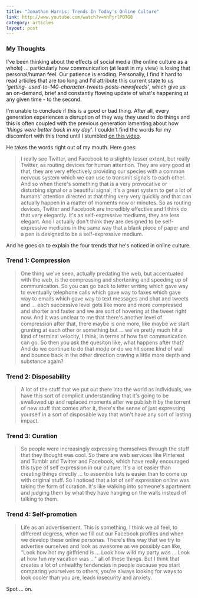 ```yaml
---
title: "Jonathan Harris: Trends In Today's Online Culture"
link: http://www.youtube.com/watch?v=mhPjrlPOTG8
category: articles
layout: post
---
```


### My Thoughts

I've been thinking about the effects of social media (the online culture as a
whole) ... particularly how communication (at least in my view) is losing that
personal/human feel. Our patience is eroding. Personally, I find it hard to read
articles that are too long and I'd attribute this current state to us _'getting-
used-to-140-character-tweets-posts-newsfeeds'_, which give us an on-demand,
brief and constantly flowing update of what's happening at any given time - to
the second.

I'm unable to conclude if this is a good or bad thing. After all, every
generation experiences a disruption of they way they used to do things and this
is often coupled with the previous generation lamenting about how _'things were
better back in my day'_. I couldn't find the words for my discomfort with this
trend until I stumbled [on this video][1].

He takes the words right out of my mouth. Here goes:

> I really see Twitter, and Facebook to a slightly lesser extent, but really
> Twitter, as routing devices for human attention. They are very good at that,
> they are very effectively providing our species with a common nervous system
> which we can use to transmit signals to each other. And so when there's
> something that is a very provocative or disturbing signal or a beautiful
> signal, it's a great system to get a lot of humans' attention directed at that
> thing very very quickly and that can actually happen in a matter of moments
> now or minutes. So as routing devices, Twitter and Facebook are incredibly
> effective and I think do that very elegantly. It's as self-expressive mediums,
> they are less elegant. And I actually don't think they are designed to be
> self-expressive mediums in the same way that a blank piece of paper and a pen
> is designed to be a self-expressive medium.

And he goes on to explain the four trends that he's noticed in online culture.

### Trend 1: Compression

> One thing we've seen, actually predating the web, but accentuated with the
> web, is the compressing and shortening and speeding up of communication. So
> you can go back to letter writing which gave way to eventually telephone calls
> which gave way to faxes which gave way to emails which gave way to text
> messages and chat and tweets and ... each successive level gets like more and
> more compressed and shorter and faster and we are sort of hovering at the
> tweet right now. And it was unclear to me that there's another level of
> compression after that, there maybe is one more, like maybe we start grunting
> at each other or something but ... we've pretty much hit a kind of terminal
> velocity, I think, in terms of how fast communication can go. So then you ask
> the quesiton like, what happens after that? And do we continue to do that mode
> or do we hit some kind of wall and bounce back in the other direction craving
> a little more depth and substance again?

### Trend 2: Disposability

> A lot of the stuff that we put out there into the world as individuals, we
> have this sort of complicit understanding that it's going to be swallowed up
> and replaced moments after we publish it by the torrent of new stuff that
> comes after it, there's the sense of just expressing yourself in a sort of
> disposable way that won't have any sort of lasting impact.

### Trend 3: Curation

> So people were increasingly expressing themselves through the stuff that they
> thought was cool. So there are web services like Pinterest and Tumblr and
> Twitter and Facebook, which have really encouraged this type of self
> expression in our culture. It's a lot easier than creating things directly ...
> to assemble lists is easier than to come up with original stuff. So I noticed
> that a lot of self expression online was taking the form of curation. It's
> like walking into someone's apartment and judging them by what they have
> hanging on the walls instead of talking to them.

### Trend 4: Self-promotion

> Life as an advertisement. This is something, I think we all feel, to different
> degress, when we fill out our Facebook profiles and when we develop these
> online personas. There's this way that we try to advertise ourselves and look
> as awesome as we possibly can like, "Look how hot my girlfriend is ... Look
> how wild my party was ... Look at how fun my vacation was ..." all of these
> things. But I think that creates a lot of unhealthy tendencies in people
> because you start comparing yourselves to others,  you're always looking for
> ways to look cooler than you are, leads insecurity and anxiety.

Spot ... on.

[1]: http://www.youtube.com/watch?v=mhPjrlPOTG8
